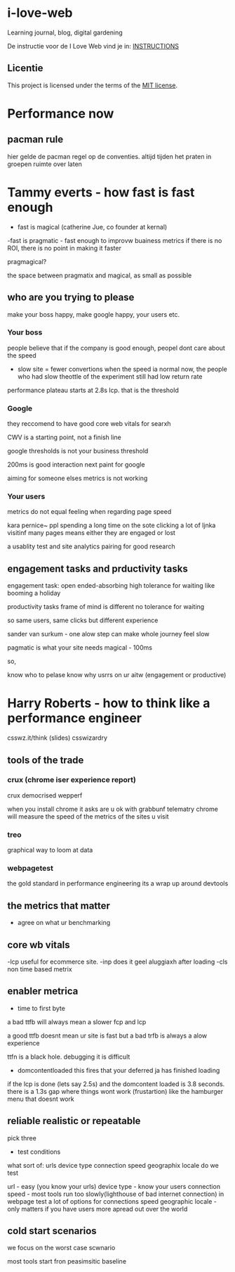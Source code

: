 # i-love-web

Learning journal, blog, digital gardening

De instructie voor de I Love Web vind je in: [INSTRUCTIONS](https://github.com/fdnd-task/i-love-web/blob/main/docs/INSTRUCTIONS.md)


## Licentie

This project is licensed under the terms of the [MIT license](./LICENSE).


# Performance now

## pacman rule

hier gelde de pacman regel op de conventies.
altijd tijden het praten in groepen ruimte over laten


# Tammy everts - how fast is fast enough

- fast is magical (catherine Jue, co founder at kernal)

-fast is pragmatic - fast enough to improvw buainess metrics
if there is no ROI, there is no point in making it faster

pragmagical?

the space between pragmatix and magical, as small as possible

## who are you trying to please

make your boss happy, make google happy, your users etc.

### Your boss

people believe that if the company is good enough, peopel dont care about the speed

- slow site = fewer convertions
when the speed ia normal now, the people who had slow theottle of the experiment still had low return rate

performance plateau starts at 2.8s lcp. that is the threshold

### Google

they reccomend to have good core web vitals for searxh

CWV is a starting point, not a finish line

google thresholds is not your business threshold

200ms is good interaction next paint for google

aiming for someone elses metrics is not working

### Your users

metrics do not equal feeling when regarding page speed


kara pernice~ ppl spending a long time on the sote clicking a lot of ljnka visitinf many pages means 
either they are engaged or lost

a usablity test and site analytics pairing for good research

## engagement tasks and prductivity tasks

engagement task:
open ended-absorbing
high tolerance for waiting
like booming a holiday

productivity tasks
frame of mind is different
no tolerance for waiting

so same users, same clicks but different experience

sander van surkum - one alow step can make whole journey feel slow

pagmatic is what your site needs
magical - 100ms

so,

know who to pelase
know why usrrs on ur aitw (engagement or productive)

# Harry Roberts - how to think like a performance engineer
csswz.it/think (slides)
csswizardry

## tools of the trade

### crux (chrome iser experience report)

crux democrised wepperf

when you install chrome it asks are u ok with grabbunf telematry
chrome will measure the speed of the metrics of the sites u visit

### treo

graphical way to loom at data

### webpagetest

the gold standard in performance engineering
its a wrap up around devtools

## the metrics that matter

- agree on what ur benchmarking


## core wb vitals

-lcp
 useful for ecommerce site. 
-inp
does it geel aluggiaxh after loading
-cls
non time based metrix

## enabler metrica

- time to first byte

a bad ttfb will always mean a slower fcp and lcp

a good ttfb doesnt mean ur site is fast but a bad trfb is always a alow experience

ttfn is a black hole. debugging it is difficult

- domcontentloaded
this fires that your deferred ja has finished loading

if the lcp is done (lets say 2.5s) and the domcontent loaded is 3.8 seconds. there is a 1.3s gap where things wont work (frustartion) like the hamburger menu that doesnt work

## reliable realistic or repeatable

pick three

- test conditions

what sort of:
urls
device type
connection speed
geographix locale
do we test

url - easy (you know your urls)
device type - know your users
connection speed - most tools run too slowly(lighthouse of bad internet connection)
in webpage test a lot of options for connections speed
geographic locale - only matters if you have users more apread out over the world


## cold start scenarios

we focus on the worst case scwnario

most tools start fron peasimsitic baseline


